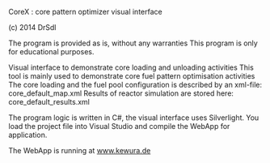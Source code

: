 
CoreX : core pattern optimizer visual interface 

(c) 2014 DrSdl

The program is provided as is, without any warranties
This program is only for educational purposes.


Visual interface to demonstrate core loading and unloading activities
This tool is mainly used to demonstrate core fuel pattern optimisation activities
The core loading and the fuel pool configuration is described by an xml-file: core_default_map.xml
Results of reactor simulation are stored here: core_default_results.xml

The program logic is written in C#, the visual interface uses Silverlight. You load the project file into Visual Studio and compile the WebApp for application.

The WebApp is running at www.kewura.de
